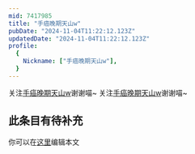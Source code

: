 ```yaml
---
mid: 7417985
title: "手癌晚期天山w"
pubDate: "2024-11-04T11:22:12.123Z"
updatedDate: "2024-11-04T11:22:12.123Z"
profile:
  {
    Nickname: ["手癌晚期天山w"],
  }
---
```


关注[手癌晚期天山w](https://space.bilibili.com/7417985)谢谢喵~ 关注[手癌晚期天山w](https://space.bilibili.com/7417985)谢谢喵~

## 此条目有待补充
你可以在[这里](https://github.com/Yuhanawa/VTuber.ICU/edit/master/src/content/v/手癌晚期天山w/index.md)编辑本文
